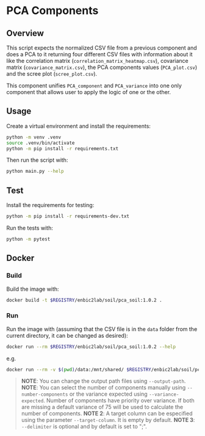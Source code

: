 # PCA Components

## Overview
This script expects the normalized CSV file from a previous component and does a PCA to it returning four different CSV 
files with information about it like the correlation matrix (`correlation_matrix_heatmap.csv`), covariance matrix (`covariance_matrix.csv`),
the PCA components values (`PCA_plot.csv`) and the scree plot (`scree_plot.csv`).

This component unifies `PCA_component` and `PCA_variance` into one only component that allows user to apply the logic of one or the other.

## Usage
Create a virtual environment and install the requirements:

```sh
python -m venv .venv
source .venv/bin/activate
python -m pip install -r requirements.txt
```

Then run the script with:
```sh
python main.py --help
```

## Test
Install the requirements for testing:
```sh
python -m pip install -r requirements-dev.txt
```
Run the tests with:

```sh
python -m pytest
```
## Docker

### Build
Build the image with:

```sh
docker build -t $REGISTRY/enbic2lab/soil/pca_soil:1.0.2 .
```

### Run
Run the image with (assuming that the CSV file is in the `data` folder from the current directory, it can be changed as desired):

```sh
docker run --rm $REGISTRY/enbic2lab/soil/pca_soil:1.0.2 --help
```

e.g.
```sh
docker run --rm -v $(pwd)/data:/mnt/shared/ $REGISTRY/enbic2lab/soil/pca_soil:1.0.2 --filepath "/mnt/shared/DataNormalized.csv" --delimiter ";" --number-components 5
```
> **NOTE**: You can change the output path files using `--output-path`.
> **NOTE**: You can select the number of components manually using `--number-components` or the variance expected using `--variance-expected`. Number of components have priority over variance. If both are missing a default variance of 75 will be used to calculate the number of components.
> **NOTE 2**: A target column can be especified using the parameter `--target-column`. It is empty by default.
> **NOTE 3**: `--delimiter` is optional and by default is set to ";".
